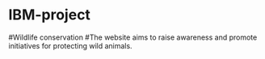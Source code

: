 # IBM-project
#Wildlife conservation 
#The website aims to raise awareness and promote initiatives for protecting wild animals.
